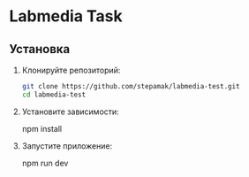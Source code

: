 # Labmedia Task

## Установка

1. Клонируйте репозиторий:

   ```bash
   git clone https://github.com/stepamak/labmedia-test.git
   cd labmedia-test

2. Установите зависимости:

    npm install

3. Запустите приложение:

    npm run dev